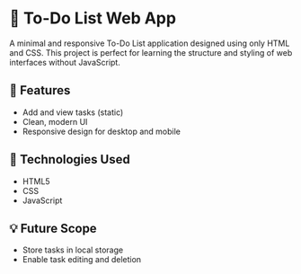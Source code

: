 # 📝 To-Do List Web App

A minimal and responsive To-Do List application designed using only HTML and CSS. This project is perfect for learning the structure and styling of web interfaces without JavaScript.

## 🚀 Features
- Add and view tasks (static)
- Clean, modern UI
- Responsive design for desktop and mobile

## 📁 Technologies Used
- HTML5
- CSS
- JavaScript

## 💡 Future Scope
- Store tasks in local storage
- Enable task editing and deletion
